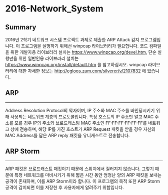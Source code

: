 # 2016-Network_System

## Summary
2016년 2학기 네트워크 시스템 프로젝트 과제로 제출한 ARP Attack 감지 프로그램입니다. 이 프로그램을 실행하기 위해선 winpcap 라이브러리가 필요합니다. 코드 컴파일을 위한 개발자용 라이브러리 설치는 https://www.winpcap.org/devel.htm, 단순 실행만을 위한 일반인용 라이브러리 설치는 https://www.winpcap.org/install/default.htm 를 참고하십시오. winpcap 라이브러리에 대한 자세한 정보는 http://egloos.zum.com/silverer/v/2107832 에 있습니다.

## ARP
---
Address Resolution Protocol의 약자이며, IP 주소와 MAC 주소를 바인딩시키기 위해 사용되는 네트워크 계층의 프로토콜입니다. 특정 호스트의 IP 주소만 알고 MAC 주소를 모를 경우 IP의 주소와 브로드캐스팅 MAC 주소인 FF:FF:FF:FF:FF:FF를 네트워크 상에 전송하며, 해당 IP를 가진 호스트가 ARP Request 패킷을 받을 경우 자신의 MAC Address를 담은 ARP reply 패킷을 유니캐스트로 전송합니다.

## ARP Storm
---
ARP 패킷은 브로드캐스트 패킷이기 때문에 스위치에서 걸러지지 않습니다. 그렇기 때문에 특정 네트워크를 마비시키기 위해 짧은 시간 동안 엄청난 양의 ARP 패킷을 보내는 공격이 존재하며, 이를 ARP Storm이라 합니다. 이 프로그램의 목적 또한 ARP Storm 공격이 감지되면 이를 저장한 후 사용자에게 알려주기 위함입니다.